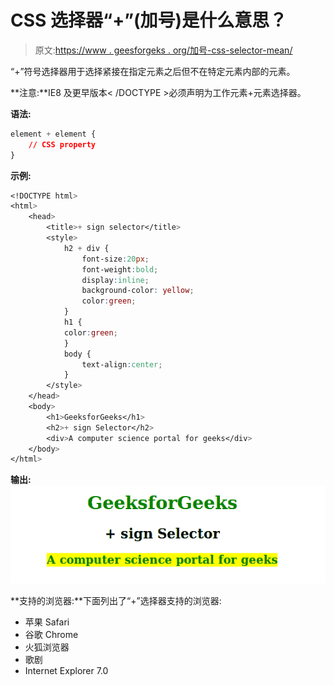 # CSS 选择器“+”(加号)是什么意思？

> 原文:[https://www . geesforgeks . org/加号-css-selector-mean/](https://www.geeksforgeeks.org/what-does-the-plus-sign-css-selector-mean/)

“+”符号选择器用于选择紧接在指定元素之后但不在特定元素内部的元素。

**注意:**IE8 及更早版本< /DOCTYPE >必须声明为工作元素+元素选择器。

**语法:**

```css
element + element {
    // CSS property
} 

```

**示例:**

```css
<!DOCTYPE html>
<html>
    <head>
        <title>+ sign selector</title>
        <style>
            h2 + div {
                font-size:20px;
                font-weight:bold;
                display:inline;
                background-color: yellow;
                color:green;
            }
            h1 {
            color:green;
            }
            body {
                text-align:center;
            }
        </style>
    </head>
    <body>
        <h1>GeeksforGeeks</h1>
        <h2>+ sign Selector</h2>
        <div>A computer science portal for geeks</div>
    </body>
</html>                    
```

**输出:**
![](img/f748f728e8a1d80dc3c5161c839ff854.png)

**支持的浏览器:**下面列出了“+”选择器支持的浏览器:

*   苹果 Safari
*   谷歌 Chrome
*   火狐浏览器
*   歌剧
*   Internet Explorer 7.0